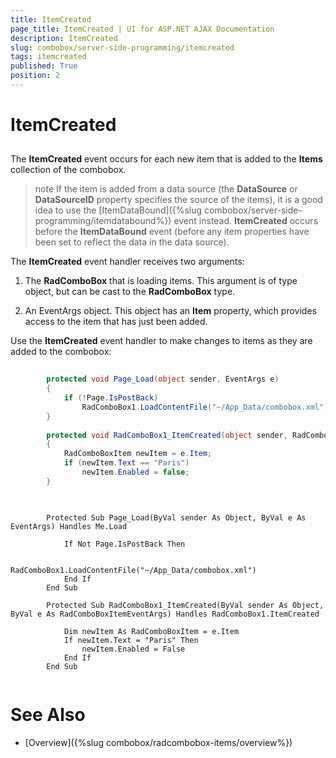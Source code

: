 ```yaml
---
title: ItemCreated
page_title: ItemCreated | UI for ASP.NET AJAX Documentation
description: ItemCreated
slug: combobox/server-side-programming/itemcreated
tags: itemcreated
published: True
position: 2
---
```


# ItemCreated



## 

The **ItemCreated** event occurs for each new item that is added to the **Items** collection of the combobox.

>note If the item is added from a data source (the **DataSource** or **DataSourceID** property specifies the source of the items), it is a good idea to use the [ItemDataBound]({%slug combobox/server-side-programming/itemdatabound%}) event instead. **ItemCreated** occurs before the **ItemDataBound** event (before any item properties have been set to reflect the data in the data source).
>


The **ItemCreated** event handler receives two arguments:

1. The **RadComboBox** that is loading items. This argument is of type object, but can be cast to the **RadComboBox** type.

1. An EventArgs object. This object has an **Item** property, which provides access to the item that has just been added.

Use the **ItemCreated** event handler to make changes to items as they are added to the combobox:



````C#
	
	    protected void Page_Load(object sender, EventArgs e) 
	    { 
	        if (!Page.IsPostBack)     
	            RadComboBox1.LoadContentFile("~/App_Data/combobox.xml"); 
	    }
	
	    protected void RadComboBox1_ItemCreated(object sender, RadComboBoxItemEventArgs e) 
	    { 
	        RadComboBoxItem newItem = e.Item; 
	        if (newItem.Text == "Paris")            
	            newItem.Enabled = false; 
	    }
	
````
````VB.NET
	     
	    Protected Sub Page_Load(ByVal sender As Object, ByVal e As EventArgs) Handles Me.Load
	
	        If Not Page.IsPostBack Then
	
	            RadComboBox1.LoadContentFile("~/App_Data/combobox.xml")
	        End If
	    End Sub
	
	    Protected Sub RadComboBox1_ItemCreated(ByVal sender As Object, ByVal e As RadComboBoxItemEventArgs) Handles RadComboBox1.ItemCreated
	
	        Dim newItem As RadComboBoxItem = e.Item
	        If newItem.Text = "Paris" Then
	            newItem.Enabled = False
	        End If
	    End Sub
	
````


# See Also

 * [Overview]({%slug combobox/radcombobox-items/overview%})
